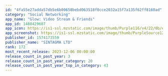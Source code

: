 ```yaml
---
id: "4fa55e27adda57db5e6b00658bebd063518f0cce2032a15f7a135f62ff8160ad"
category: "Social Networking"
app_name: "Glow: Video Stream & Friends"
app_id: 1488429607
app_icon: https://is1-ssl.mzstatic.com/image/thumb/Purple116/v4/22/0b/e2/220be295-101f-ed05-9b01-e780f7d6d94a/AppIcon-0-1x_U007emarketing-0-7-0-0-85-220-0.png/1024x1024bb.png
app_screenshot: https://is1-ssl.mzstatic.com/image/thumb/PurpleSource125/v4/b7/f5/f0/b7f5f0ed-4c79-569d-6cad-37bab8e9f681/70c84dbd-727d-4977-9c77-8582f55adb23_English_iPhoneMax_01.jpg/1284x2778bb.png
publisher_id: 1574173559
publisher_name: "SINTAGMA LTD"
rank: 172
most_recent_release: 2023-12-06 00:00:00
release_count_in_past_year: 3
release_count_in_past_year_category: 20
release_count_in_past_year_top_in_category: 43
---
```

